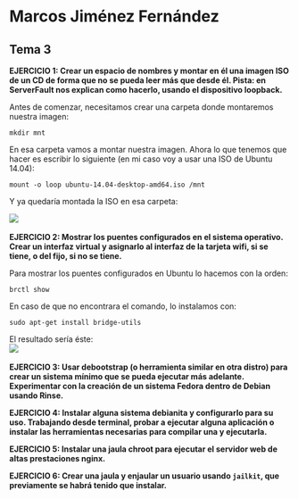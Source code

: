 <h1> Marcos Jiménez Fernández </h1>

<h2> Tema 3 </h2>

<strong> EJERCICIO 1: Crear un espacio de nombres y montar en él una imagen ISO de un CD de forma que no se pueda leer más que
desde él. Pista: en ServerFault nos explican como hacerlo, usando el dispositivo loopback. </strong>

Antes de comenzar, necesitamos crear una carpeta donde montaremos nuestra imagen:
```
mkdir mnt
``` 
En esa carpeta vamos a montar nuestra imagen. Ahora lo que tenemos que hacer es escribir lo siguiente (en mi caso voy a usar una ISO de Ubuntu 14.04):
```
mount -o loop ubuntu-14.04-desktop-amd64.iso /mnt
```
Y ya quedaría montada la ISO en esa carpeta:

<img src="http://i58.tinypic.com/2r7oyl3.png"></img><br>
<br>
<strong> EJERCICIO 2: Mostrar los puentes configurados en el sistema operativo. Crear un interfaz virtual y asignarlo al 
interfaz de la tarjeta wifi, si se tiene, o del fijo, si no se tiene.</strong>

Para mostrar los puentes configurados en Ubuntu lo hacemos con la orden:
```
brctl show
```
En caso de que no encontrara el comando, lo instalamos con:
```
sudo apt-get install bridge-utils
```
El resultado sería éste:<br/>
<img src="http://i59.tinypic.com/5exw1f.png"></img><br>
<br>
<strong> EJERCICIO 3: Usar debootstrap (o herramienta similar en otra distro) para crear un sistema mínimo que se pueda 
ejecutar más adelante. Experimentar con la creación de un sistema Fedora dentro de Debian usando Rinse.</strong>

<strong> EJERCICIO 4: Instalar alguna sistema debianita y configurarlo para su uso. Trabajando desde terminal, probar a ejecutar 
alguna aplicación o instalar las herramientas necesarias para compilar una y ejecutarla.</strong>

<strong> EJERCICIO 5: Instalar una jaula chroot para ejecutar el servidor web de altas prestaciones nginx.</strong>

<strong> EJERCICIO 6: Crear una jaula y enjaular un usuario usando `jailkit`, que previamente se habrá tenido que instalar.</strong>
